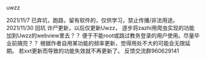 uwzz


2021/11/7
已弃坑，跑路，留有软件的，仅供学习，禁止传播/非法用途。
2021/11/30
回坑
诈尸更新，以后仅更新Uwzz，
逐步将zazhi用爬虫实现的功能加到Uwzz的webview里去？？
便于不能root或跳过教务登录的用户使用。尽量毕业前搞完？？
根据作者自用某功能的频率更新，觉得用处不大的可能会无限延期。
若xxt更新而导致的功能失效就不再更新了。
反馈交流群960629141
